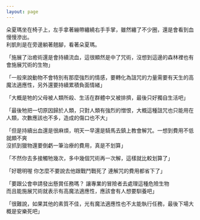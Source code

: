 ```yaml
---
layout: page
---
```



朵夏瑪坐在椅子上，左手拿著繃帶纏繞右手手掌，雖然纏了不少圈，還是會看到血慢慢滲出。  
利凱則是在旁邊躺著翹腳，看著朵夏瑪。


「施展了治癒術還是會持續流血，這很顯然是中了咒術，沒想到這邊的森林裡也有會施展咒術的生物」

「一般來說動物不會特別有那麼強烈的情感，要轉化為詛咒的力量需要有天生的高魔法適應性，另外還要持續累積負面情緒」

「大概是牠的父母被人類所殺、生活在群體中又被排擠，最後只好獨自生活吧」

「最後牠把一切原因歸於人類，只對人類有強烈的憎恨，大概這種詛咒也只能用在人類，次數應該也不多，造成的傷口也不大」

「但是持續出血還是很麻煩，明天一早還是騎馬去鎮上教會解咒。一想到費用不低就頗不爽  
沒抓到獵物還要倒虧一筆治療的費用，真是不划算」

「不然你去多接觸牠幾次，多中幾個咒術再一次解，這樣就比較划算了」

「好聰明喔 你怎麼不要說去他跟戰鬥戰死了 連解咒的費用都省下了」

「要跟公會申請發出懸賞任務嗎？ 讓專業的冒險者去處理這種危險生物  
而且能施展咒術就表示有高魔法適應性，應該會有人想要馴養吧」

「很難說，如果其他的素質不佳，光有魔法適應性也不太能執行任務，最後下場大概是安樂死吧」

